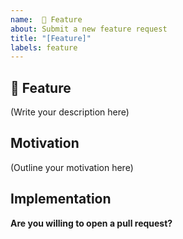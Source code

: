 ```yaml
---
name:  🚀 Feature
about: Submit a new feature request
title: "[Feature]"
labels: feature
---
```


## 🚀 Feature

<!--
    What is the feature you would like to see in Mentat?
-->

(Write your description here)

## Motivation

<!--
    Why should this feature be implemented in Mentat?
    How would this feature be used in Mentat?
    
    Is this feature request related to a problem? If so, please describe.
    Please link to any relevant issues or other PRs!
-->

(Outline your motivation here)

## Implementation

<!--
    What needs to be built for the feature to be supported in Mentat?
    What components of Leo Mentat be affected by this design (if any)?
    How should this feature be implemented?
-->

**Are you willing to open a pull request?**
